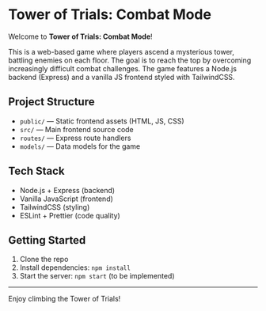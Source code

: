 # Tower of Trials: Combat Mode

Welcome to **Tower of Trials: Combat Mode**!

This is a web-based game where players ascend a mysterious tower, battling enemies on each floor. The goal is to reach the top by overcoming increasingly difficult combat challenges. The game features a Node.js backend (Express) and a vanilla JS frontend styled with TailwindCSS.

## Project Structure

- `public/` — Static frontend assets (HTML, JS, CSS)
- `src/` — Main frontend source code
- `routes/` — Express route handlers
- `models/` — Data models for the game

## Tech Stack

- Node.js + Express (backend)
- Vanilla JavaScript (frontend)
- TailwindCSS (styling)
- ESLint + Prettier (code quality)

## Getting Started

1. Clone the repo
2. Install dependencies: `npm install`
3. Start the server: `npm start` (to be implemented)

---

Enjoy climbing the Tower of Trials!
